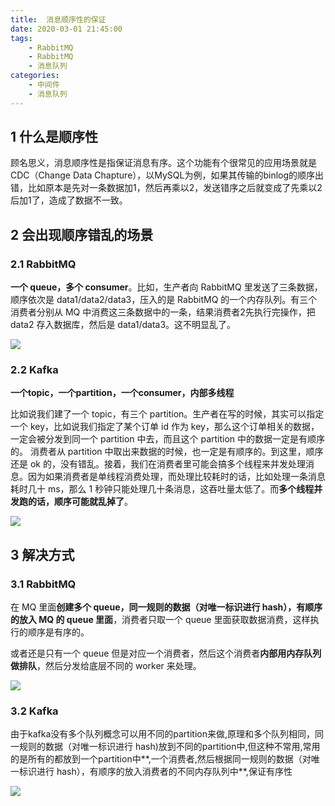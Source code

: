 ```yaml
---
title:  消息顺序性的保证
date: 2020-03-01 21:45:00
tags:
    - RabbitMQ
    - RabbitMQ
    - 消息队列
categories:
    - 中间件
    - 消息队列
---
```


## 1 什么是顺序性

顾名思义，消息顺序性是指保证消息有序。这个功能有个很常见的应用场景就是CDC（Change Data Chapture），以MySQL为例，如果其传输的binlog的顺序出错，比如原本是先对一条数据加1，然后再乘以2，发送错序之后就变成了先乘以2后加1了，造成了数据不一致。

## 2 会出现顺序错乱的场景

### 2.1 RabbitMQ

**一个 queue，多个 consumer**。比如，生产者向 RabbitMQ 里发送了三条数据，顺序依次是 data1/data2/data3，压入的是 RabbitMQ 的一个内存队列。有三个消费者分别从 MQ 中消费这三条数据中的一条，结果消费者2先执行完操作，把 data2 存入数据库，然后是 data1/data3。这不明显乱了。

![](http://dist415.oss-cn-beijing.aliyuncs.com/rabbitmq-order-01.png)

### 2.2 Kafka

**一个topic，一个partition，一个consumer，内部多线程**

比如说我们建了一个 topic，有三个 partition。生产者在写的时候，其实可以指定一个 key，比如说我们指定了某个订单 id 作为 key，那么这个订单相关的数据，一定会被分发到同一个 partition 中去，而且这个 partition 中的数据一定是有顺序的。
消费者从 partition 中取出来数据的时候，也一定是有顺序的。到这里，顺序还是 ok 的，没有错乱。接着，我们在消费者里可能会搞多个线程来并发处理消息。因为如果消费者是单线程消费处理，而处理比较耗时的话，比如处理一条消息耗时几十 ms，那么 1 秒钟只能处理几十条消息，这吞吐量太低了。而**多个线程并发跑的话，顺序可能就乱掉了**。

![](http://dist415.oss-cn-beijing.aliyuncs.com/kafka-order-01.png)

## 3 解决方式

### 3.1 RabbitMQ

在 MQ 里面**创建多个 queue，同一规则的数据（对唯一标识进行 hash），有顺序的放入 MQ 的 queue 里面**，消费者只取一个 queue 里面获取数据消费，这样执行的顺序是有序的。

或者还是只有一个 queue 但是对应一个消费者，然后这个消费者**内部用内存队列做排队**，然后分发给底层不同的 worker 来处理。

![](http://dist415.oss-cn-beijing.aliyuncs.com/rabbitmq-order-02.png)



### 3.2 Kafka

由于kafka没有多个队列概念可以用不同的partition来做,原理和多个队列相同，同一规则的数据（对唯一标识进行 hash)放到不同的partition中,但这种不常用,常用的是所有的都放到一个partition中**,一个消费者,然后根据同一规则的数据（对唯一标识进行 hash），有顺序的放入消费者的不同内存队列中**,保证有序性

![](http://dist415.oss-cn-beijing.aliyuncs.com/kafka-order-02.png)

